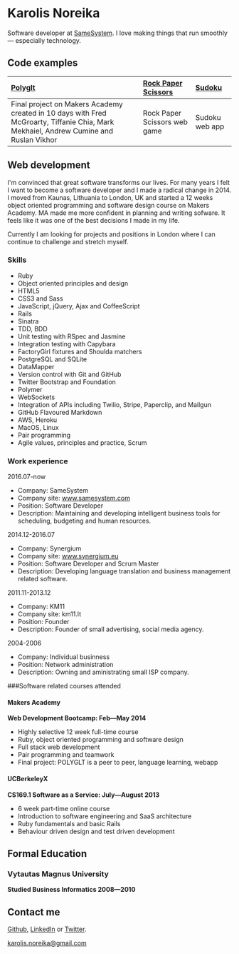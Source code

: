 Karolis Noreika
=========

Software developer at [SameSystem].
I love making things that run smoothly &mdash; especially technology.

Code examples
-------------

| [Polyglt]  | [Rock Paper Scissors] | [Sudoku] |
|:-------- |:----------- |:----------- |
| Final project on Makers Academy created in 10 days with Fred McGroarty, Tiffanie Chia, Mark Mekhaiel, Andrew Cumine and Ruslan Vikhor | Rock Paper Scissors web game | Sudoku web app |


Web development
---------------

I'm convinced that great software transforms our lives. 
For many years I felt I want to become a software
developer and I made a radical change in 2014.
I moved from Kaunas, Lithuania to London, UK and
started a 12 weeks object oriented programming and 
software design course on Makers Academy. 
MA made me more confident in 
planning and writing sofware. It feels like it was
one of the best decisions I made in my life.

Currently I am looking for projects and positions in London where I can continue to challenge and stretch myself.

### Skills

  - Ruby
  - Object oriented principles and design
  - HTML5
  - CSS3 and Sass
  - JavaScript, jQuery, Ajax and CoffeeScript
  - Rails
  - Sinatra
  - TDD, BDD
  - Unit testing with RSpec and Jasmine
  - Integration testing with Capybara
  - FactoryGirl fixtures and Shoulda matchers
  - PostgreSQL and SQLite
  - DataMapper
  - Version control with Git and GitHub
  - Twitter Bootstrap and Foundation
  - Polymer
  - WebSockets
  - Integration of APIs including Twilio, Stripe, Paperclip, and Mailgun
  - GitHub Flavoured Markdown
  - AWS, Heroku
  - MacOS, Linux
  - Pair programming
  - Agile values, principles and practice, Scrum


### Work experience
2016.07-now
 - Company: SameSystem
 - Company site: www.samesystem.com
 - Position: Software Developer
 - Description: Maintaining and developing intelligent business tools for scheduling, budgeting and human resources.

2014.12-2016.07
 - Company: Synergium
 - Company site: www.synergium.eu
 - Position: Software Developer and Scrum Master
 - Description: Developing language translation and business management related software.

2011.11-2013.12
 - Company: KM11
 - Company site: km11.lt
 - Position: Founder
 - Description: Founder of small advertising, social media agency.

2004-2006
 - Company: Individual businness
 - Position: Network administration
 - Description: Owning and aministrating small ISP company.

###Software related courses attended


#### Makers Academy
**Web Development Bootcamp: Feb&mdash;May 2014**

  - Highly selective 12 week full-time course
  - Ruby, object oriented programming and software design
  - Full stack web development
  - Pair programming and teamwork
  - Final project: POLYGLT is a peer to peer, language learning, webapp

#### UCBerkeleyX
**CS169.1 Software as a Service: July&mdash;August 2013**

  - 6 week part-time online course
  - Introduction to software engineering and SaaS architecture
  - Ruby fundamentals and basic Rails
  - Behaviour driven design and test driven development


Formal Education
----------------


### Vytautas Magnus University
**Studied Business Informatics 2008&mdash;2010**


Contact me
----------
[Github], [LinkedIn] or [Twitter].

[karolis.noreika@gmail.com]

    
  [karolis.noreika@gmail.com]: mailto:karolis.noreika@gmail.com
  [GitHub]: https://github.com/KanoTheDev
  [LinkedIn]: http://lt.linkedin.com/in/karolisnoreika
  [Twitter]: https://twitter.com/noreika
  
  [Polyglt]: https://github.com/fredmcgroarty/SocialLanguageLearning
  [Sudoku]: https://github.com/KanoTheDev/sudoku-web
  [Rock Paper Scissors]: https://github.com/KanoTheDev/rock-paper-scissors/
  [Synergium]: http://www.synergium.eu
  [SameSystem]: http://www.samesystem.com
  
